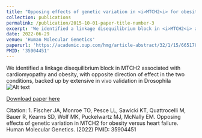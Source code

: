 ```yaml
---
title: "Opposing effects of genetic variation in <i>MTCH2<i> for obesity versus heart failure"
collection: publications
permalink: /publication/2015-10-01-paper-title-number-3
excerpt: 'We identified a linkage disequilibrium block in <i>MTCH2<i> associated with cardiomyopathy and obesity, with opposite direction of effect in the two conditions, backed up by extensive in vivo validation in Drosophila'
date: 2022-06-29
venue: 'Human Molecular Genetics'
paperurl: 'https://academic.oup.com/hmg/article-abstract/32/1/15/6651783'
PMID: '35904451'
---
```

We identified a linkage disequilibrium block in MTCH2 associated with cardiomyopathy and obesity, with opposite direction of effect in the two conditions, backed up by extensive in vivo validation in Drosophila
<br>
![Alt text](https://imgur.com/Zek1s6f)
 <br>
  
[Download paper here](https://academic.oup.com/hmg/article-abstract/32/1/15/6651783)

Citation: 1.	Fischer JA, Monroe TO, Pesce LL, Sawicki KT, Quattrocelli M, Bauer R, Kearns SD, Wolf MK,  Puckelwartz MJ, McNally EM. Opposing effects of genetic variation in MTCH2 for obesity versus heart failure. Human Molecular Genetics. (2022) PMID: 35904451
